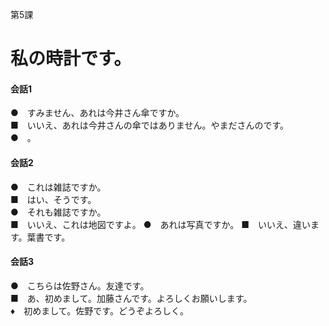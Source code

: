 第5課

私の時計です。
===

#### 会話1
●　すみません、あれは今井さん傘ですか。 <br>
■　いいえ、あれは今井さんの傘ではありません。やまださんのです。 <br>
●　。

#### 会話2
●　これは雑誌ですか。 <br>
■　はい、そうです。 <br>
●　それも雑誌ですか。 <br>
■　いいえ、これは地図ですよ。
●　あれは写真ですか。
■　いいえ、違います。葉書です。

#### 会話3
●　こちらは佐野さん。友達です。 <br>
■　あ、初めまして。加藤さんです。よろしくお願いします。 <br>
♦　初めまして。佐野です。どうぞよろしく。

